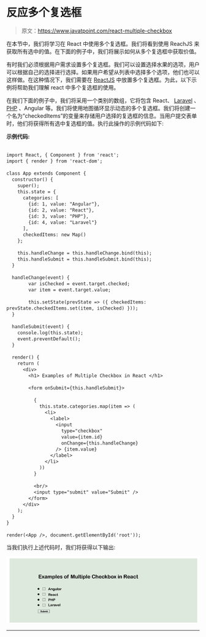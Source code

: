 # 反应多个复选框

> 原文：<https://www.javatpoint.com/react-multiple-checkbox>

在本节中，我们将学习在 React 中使用多个复选框。我们将看到使用 ReachJS 来获取所有选中的值。在下面的例子中，我们将展示如何从多个复选框中获取价值。

有时我们必须根据用户需求设置多个复选框。我们可以设置选择水果的选项，用户可以根据自己的选择进行选择。如果用户希望从列表中选择多个选项，他们也可以这样做。在这种情况下，我们需要在 [ReactJS](https://www.javatpoint.com/reactjs-tutorial) 中放置多个复选框。为此，以下示例将帮助我们理解 react 中多个复选框的使用。

在我们下面的例子中，我们将采用一个类别的数组，它将包含 React、 [Laravel](https://www.javatpoint.com/laravel) 、 [PHP](https://www.javatpoint.com/php-tutorial) 、Angular 等。我们将使用地图循环显示动态的多个复选框。我们将创建一个名为“checkedItems”的变量来存储用户选择的复选框的信息。当用户提交表单时，他们将获得所有选中复选框的值。执行此操作的示例代码如下:

**示例代码:**

```

import React, { Component } from 'react';
import { render } from 'react-dom';

class App extends Component {
  constructor() {
    super();
    this.state = {
      categories: [
        {id: 1, value: "Angular"},
        {id: 2, value: "React"},
        {id: 3, value: "PHP"},
        {id: 4, value: "Laravel"}
      ],
      checkedItems: new Map()
    };

    this.handleChange = this.handleChange.bind(this);
    this.handleSubmit = this.handleSubmit.bind(this);
  }

  handleChange(event) {
        var isChecked = event.target.checked;
        var item = event.target.value;

        this.setState(prevState => ({ checkedItems: prevState.checkedItems.set(item, isChecked) }));
  }

  handleSubmit(event) {
    console.log(this.state);
    event.preventDefault();
  }

  render() {
    return (
      <div>
        <h1> Examples of Multiple Checkbox in React </h1>

        <form onSubmit={this.handleSubmit}>

          {
            this.state.categories.map(item => (
              <li>
                <label>
                  <input
                    type="checkbox"
                    value={item.id}
                    onChange={this.handleChange}
                  /> {item.value}
                </label>
              </li>
            ))
          }

          <br/>
          <input type="submit" value="Submit" />
        </form>
      </div>
    );
  }
}

render(<App />, document.getElementById('root'));

```

当我们执行上述代码时，我们将获得以下输出:

![React Multiple Checkbox](img/df2544eca6a458af277df1f2b8ac6ada.png)

* * *